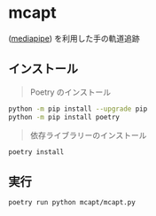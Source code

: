 # mcapt
([mediapipe](https://github.com/google/mediapipe)) を利用した手の軌道追跡

## インストール
> Poetry のインストール
```sh
python -m pip install --upgrade pip
python -m pip install poetry
```

> 依存ライブラリーのインストール
```sh
poetry install
```

## 実行
```sh
poetry run python mcapt/mcapt.py
```
